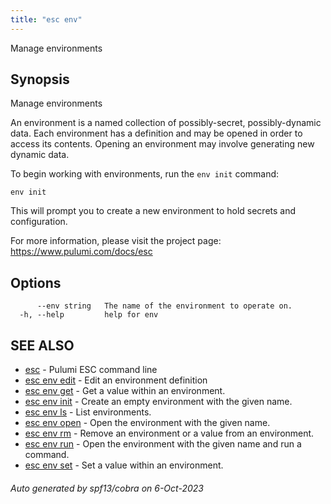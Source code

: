```yaml
---
title: "esc env"
---
```




Manage environments

## Synopsis

Manage environments

An environment is a named collection of possibly-secret, possibly-dynamic data.
Each environment has a definition and may be opened in order to access its contents.
Opening an environment may involve generating new dynamic data.

To begin working with environments, run the `env init` command:

    env init

This will prompt you to create a new environment to hold secrets and configuration.

For more information, please visit the project page: https://www.pulumi.com/docs/esc

## Options

```
      --env string   The name of the environment to operate on.
  -h, --help         help for env
```

## SEE ALSO

* [esc](/docs/using-pulumi/esc/esc/)	 - Pulumi ESC command line
* [esc env edit](/docs/using-pulumi/esc/esc_env_edit/)	 - Edit an environment definition
* [esc env get](/docs/using-pulumi/esc/esc_env_get/)	 - Get a value within an environment.
* [esc env init](/docs/using-pulumi/esc/esc_env_init/)	 - Create an empty environment with the given name.
* [esc env ls](/docs/using-pulumi/esc/esc_env_ls/)	 - List environments.
* [esc env open](/docs/using-pulumi/esc/esc_env_open/)	 - Open the environment with the given name.
* [esc env rm](/docs/using-pulumi/esc/esc_env_rm/)	 - Remove an environment or a value from an environment.
* [esc env run](/docs/using-pulumi/esc/esc_env_run/)	 - Open the environment with the given name and run a command.
* [esc env set](/docs/using-pulumi/esc/esc_env_set/)	 - Set a value within an environment.

###### Auto generated by spf13/cobra on 6-Oct-2023
